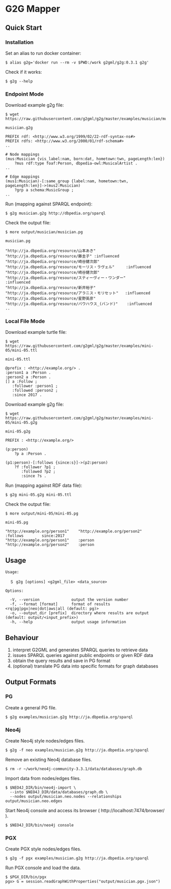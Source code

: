 # G2G Mapper

## Quick Start

### Installation

Set an alias to run docker container:

    $ alias g2g='docker run --rm -v $PWD:/work g2gml/g2g:0.3.1 g2g'

Check if it works:

    $ g2g --help

### Endpoint Mode

Download example g2g file:

    $ wget https://raw.githubusercontent.com/g2gml/g2g/master/examples/musician/musician.g2g
    
`musician.g2g`

    PREFIX rdf: <http://www.w3.org/1999/02/22-rdf-syntax-ns#>
    PREFIX rdfs: <http://www.w3.org/2000/01/rdf-schema#>
    ..
    
    # Node mappings
    (mus:Musician {vis_label:nam, born:dat, hometown:twn, pageLength:len})
        ?mus rdf:type foaf:Person, dbpedia-owl:MusicalArtist .
    ..
    
    # Edge mappings
    (mus1:Musician)-[:same_group {label:nam, hometown:twn, pageLength:len}]->(mus2:Musician)
        ?grp a schema:MusicGroup ;
    ..

Run (mapping against SPARQL endpoint):

    $ g2g musician.g2g http://dbpedia.org/sparql

Check the output file:

    $ more output/musician/musician.pg

`musician.pg`

    "http://ja.dbpedia.org/resource/山本あき"       "http://ja.dbpedia.org/resource/藤圭子" :influenced
    "http://ja.dbpedia.org/resource/崎谷健次郎"     "http://ja.dbpedia.org/resource/モーリス・ラヴェル"     :influenced
    "http://ja.dbpedia.org/resource/崎谷健次郎"     "http://ja.dbpedia.org/resource/スティーヴィー・ワンダー"       :influenced
    "http://ja.dbpedia.org/resource/新井裕子"       "http://ja.dbpedia.org/resource/アラニス・モリセット"   :influenced
    "http://ja.dbpedia.org/resource/星野英彦"       "http://ja.dbpedia.org/resource/バウハウス_(バンド)"    :influenced
    ..

### Local File Mode

Download example turtle file:

    $ wget https://raw.githubusercontent.com/g2gml/g2g/master/examples/mini-05/mini-05.ttl
    
`mini-05.ttl`
    
    @prefix : <http://example.org/> .
    :person1 a :Person .
    :person2 a :Person .
    [] a :Follow ;
       :follower :person1 ;
       :followed :person2 ;
       :since 2017 .
    
Download example g2g file:

    $ wget https://raw.githubusercontent.com/g2gml/g2g/master/examples/mini-05/mini-05.g2g
    
`mini-05.g2g`

    PREFIX : <http://example.org/>
    
    (p:person)
        ?p a :Person .
    
    (p1:person)-[:follows {since:s}]->(p2:person)
        ?f :follower ?p1 ;
           :followed ?p2 ;
           :since ?s .

Run (mapping against RDF data file):

    $ g2g mini-05.g2g mini-05.ttl

Check the output file:

    $ more output/mini-05/mini-05.pg

`mini-05.pg`

    "http://example.org/person1"    "http://example.org/person2"    :follows        since:2017
    "http://example.org/person1"    :person
    "http://example.org/person2"    :person

## Usage

    Usage:

      ＄ g2g [options] <g2gml_file> <data_source>

    Options:

      -V, --version              output the version number
      -f, --format [format]      format of results <rq|pg|pgx|neo|dot|aws|all (default: pg)>
      -o, --output_dir [prefix]  directory where results are output (default: output/<input_prefix>)
      -h, --help                 output usage information

## Behaviour

 1. interpret G2GML and generates SPARQL queries to retrieve data
 2. issues SPARQL queries against public endpoints or given RDF data
 3. obtain the query results and save in PG format
 4. (optional) translate PG data into specific formats for graph databases

## Output Formats

### PG

Create a general PG file.

    $ g2g examples/musician.g2g http://ja.dbpedia.org/sparql 

### Neo4j

Create Neo4j style nodes/edges files.

    $ g2g -f neo examples/musician.g2g http://ja.dbpedia.org/sparql

Remove an existing Neo4j database files.

    $ rm -r ~/work/neo4j-community-3.3.1/data/databases/graph.db

Import data from nodes/edges files.

    $ $NEO4J_DIR/bin/neo4j-import \
      --into $NEO4J_DIR/data/databases/graph.db \
      --nodes output/musician.neo.nodes --relationships output/musician.neo.edges

Start Neo4j console and access its browser ( http://localhost:7474/browser/ ).

    $ $NEO4J_DIR/bin/neo4j console

### PGX

Create PGX style nodes/edges files.

    $ g2g -f pgx examples/musician.g2g http://ja.dbpedia.org/sparql 

Run PGX console and load the data.

    $ $PGX_DIR/bin/pgx
    pgx> G = session.readGraphWithProperties("output/musician.pgx.json")
